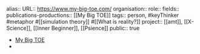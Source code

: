 alias::
URL:: https://www.my-big-toe.com/
organisation::
role::
fields:: 
publications-productions:: [[My Big TOE]]
tags:: person, #keyThinker #metaphor #[[simulation theory]] #[[What is reality?]] 
project:: [[amt]], [[X-Science]], [[Inner Beginner]], [[Psience]] 
public:: true

- [My Big TOE](https://www.my-big-toe.com/)
-
